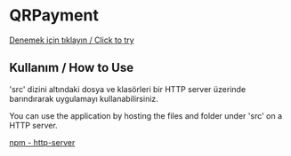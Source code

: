 # QRPayment

[Denemek için tıklayın / Click to try](http://qr-payment.basarakkaya.com)

## Kullanım / How to Use

'src' dizini altındaki dosya ve klasörleri bir HTTP server üzerinde barındırarak uygulamayı kullanabilirsiniz.

You can use the application by hosting the files and folder under 'src' on a HTTP server.

[npm - http-server](https://www.npmjs.com/package/http-server)
